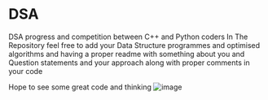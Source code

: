 # DSA
DSA progress and competition between C++ and Python coders
In The Repository feel free to add your Data Structure programmes and optimised algorithms and having a proper readme with something about you and Question statements and your approach along with proper comments in your code 


Hope to see some great code and thinking
![image](https://media.geeksforgeeks.org/wp-content/uploads/20191010170332/Untitled-Diagram-183.png) 
